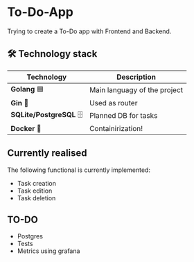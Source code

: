 # To-Do-App
Trying to create a To-Do app with Frontend and Backend.

## 🛠 **Technology stack**
| Technology  | Description |
|------------|-------------|
| **Golang** 🟦 | Main languagy of the project |
| **Gin** 🔀 | Used as router |
| **SQLite/PostgreSQL** 🗄 | Planned DB for tasks |
| **Docker** 🐳 | Containirization! |

## Currently realised
The following functional is currently implemented:
- Task creation
- Task edition
- Task deletion

## TO-DO
- Postgres
- Tests
- Metrics using grafana
